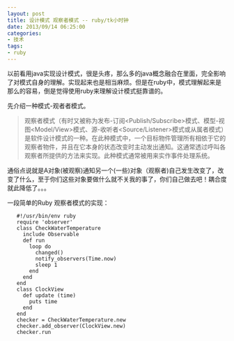 ```yaml
---
layout: post
title: 设计模式 观察者模式 -- ruby/tk小时钟
date: 2013/09/14 06:25:00
categories: 
- 技术
tags: 
- ruby
---
```


以前看用java实现设计模式，很是头疼，那么多的java概念融合在里面，完全影响了对模式自身的理解。实现起来也是相当麻烦。但是在ruby中，模式理解起来是那么的容易，倒是觉得使用ruby来理解设计模式挺靠谱的。 

先介绍一种模式-观者者模式。 

> 观察者模式（有时又被称为发布-订阅<Publish/Subscribe>模式、模型-视图<Model/View>模式、源-收听者<Source/Listener>模式或从属者模式）是软件设计模式的一种。在此种模式中，一个目标物件管理所有相依于它的观察者物件，并且在它本身的状态改变时主动发出通知。这通常透过呼叫各观察者所提供的方法来实现。此种模式通常被用来实作事件处理系统。 

通俗点说就是A对象(被观察)通知另一个(一些)对象（观察者)自己发生改变了，改变了什么，至于你们这些对象要做什么就不关我的事了，你们自己做去吧！耦合度就此降低了。。。 

一段简单的Ruby 观察者模式的实现： 
```
   #!/usr/bin/env ruby
   require 'observer'
   class CheckWaterTemperature
     include Observable
     def run
       loop do
         changed()
         notify_observers(Time.now)
         sleep 1
       end
     end
   end
   class ClockView
     def update (time)
       puts time
     end
   end
   checker = CheckWaterTemperature.new
   checker.add_observer(ClockView.new)
   checker.run
```